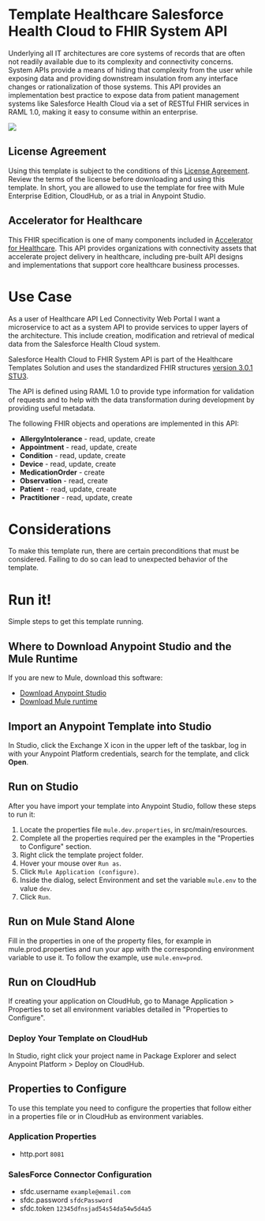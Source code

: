 # Template Healthcare Salesforce Health Cloud to FHIR System API

Underlying all IT architectures are core systems of records that are often not readily available due to its complexity and connectivity concerns. System APIs provide a means of hiding that complexity from the user while exposing data and providing downstream insulation from any interface changes or rationalization of those systems. This API provides an implementation best practice to expose data from patient management systems like Salesforce Health Cloud via a set of RESTful FHIR services in RAML 1.0, making it easy to consume within an enterprise.

![](https://www.lucidchart.com/publicSegments/view/6c0eab9d-b684-43bd-96c5-61b323fd6399/image.png)

## License Agreement

Using this template is subject to the conditions of this <a href="https://github.com/mulesoft/template-sfdc2nets-opportunity-aggregation/blob/4.1/AnypointTemplateLicense.pdf">License Agreement</a>. Review the terms of the license before downloading and using this template. In short, you are allowed to use the template for free with Mule Enterprise Edition, CloudHub, or as a trial in Anypoint Studio.

## Accelerator for Healthcare

This FHIR specification is one of many components included in [Accelerator for Healthcare](/exchange/68ef9520-24e9-4cf2-b2f5-620025690913/catalyst-accelerator-for-healthcare/). This API provides organizations with connectivity assets that accelerate project delivery in healthcare, including pre-built API designs and implementations that support core healthcare business processes. 

# Use Case

As a user of Healthcare API Led Connectivity Web Portal I want a microservice to act as a system API to provide services to upper layers of the architecture. This include creation, modification and retrieval of medical data from the Salesforce Health Cloud system.

Salesforce Health Cloud to FHIR System API is part of the Healthcare Templates Solution and uses the standardized FHIR structures [version 3.0.1 STU3](https://www.hl7.org/FHIR/index.html).

The API is defined using RAML 1.0 to provide type information for validation of requests and to help with the data transformation during development by providing useful metadata.

The following FHIR objects and operations are implemented in this API:

- **AllergyIntolerance** - read, update, create
- **Appointment** - read, update, create
- **Condition** - read, update, create
- **Device** - read, update, create
- **MedicationOrder** - create
- **Observation** - read, create
- **Patient** - read, update, create
- **Practitioner** - read, update, create

# Considerations

To make this template run, there are certain preconditions that must be considered. Failing to do so can lead to unexpected behavior of the template.

# Run it!
Simple steps to get this template running.

## Where to Download Anypoint Studio and the Mule Runtime

If you are new to Mule, download this software:

- [Download Anypoint Studio](https://www.mulesoft.com/platform/studio)
- [Download Mule runtime](https://www.mulesoft.com/lp/dl/mule-esb-enterprise)

## Import an Anypoint Template into Studio

In Studio, click the Exchange X icon in the upper left of the taskbar, log in with your Anypoint Platform credentials, search for the template, and click **Open**.

## Run on Studio
After you have import your template into Anypoint Studio, follow these steps to run it:

1. Locate the properties file `mule.dev.properties`, in src/main/resources.
2. Complete all the properties required per the examples in the "Properties to Configure" section.
3. Right click the template project folder.
4. Hover your mouse over `Run as`.
5. Click `Mule Application (configure)`.
6. Inside the dialog, select Environment and set the variable `mule.env` to the value `dev`.
7. Click `Run`.

## Run on Mule Stand Alone

Fill in the properties in one of the property files, for example in mule.prod.properties and run your app with the corresponding environment variable to use it. To follow the example, use `mule.env=prod`.

## Run on CloudHub

If creating your application on CloudHub, go to Manage Application > Properties to set all environment variables detailed in "Properties to Configure".

### Deploy Your Template on CloudHub

In Studio, right click your project name in Package Explorer and select
Anypoint Platform > Deploy on CloudHub.

## Properties to Configure

To use this template you need to configure the properties that follow either in a properties file or in CloudHub as environment variables. 

### Application Properties

- http.port `8081`

### SalesForce Connector Configuration

- sfdc.username `example@email.com`
- sfdc.password `sfdcPassword`
- sfdc.token `12345dfnsjad54s54da54w5d4a5`
